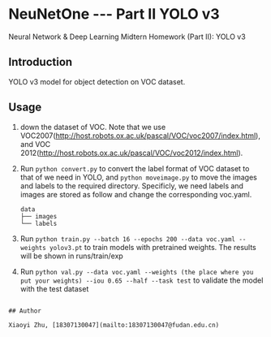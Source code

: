 # NeuNetOne --- Part II YOLO v3

Neural Network &amp; Deep Learning Midtern Homework (Part II): YOLO v3

## Introduction

YOLO v3 model for object detection on VOC dataset.

## Usage

1. down the dataset of VOC. Note that we use VOC2007(http://host.robots.ox.ac.uk/pascal/VOC/voc2007/index.html), and VOC 2012(http://host.robots.ox.ac.uk/pascal/VOC/voc2012/index.html). 

2. Run `python convert.py` to convert the label format of VOC dataset to that of we need in YOLO, and `python moveimage.py` to move the images and labels to the required directory. Specificly, we need labels and images are stored as follow and change the corresponding voc.yaml.

   ```{plain}
   data
   ├── images
   └── labels
   ```


3. Run `python train.py --batch 16 --epochs 200 --data voc.yaml --weights yolov3.pt` to train models with pretrained weights. The results will be shown in  runs/train/exp

4. Run `python val.py --data voc.yaml --weights (the place where you put your weights) --iou 0.65 --half --task test` to validate the model with the test dataset




```

## Author

Xiaoyi Zhu, [18307130047](mailto:18307130047@fudan.edu.cn)
